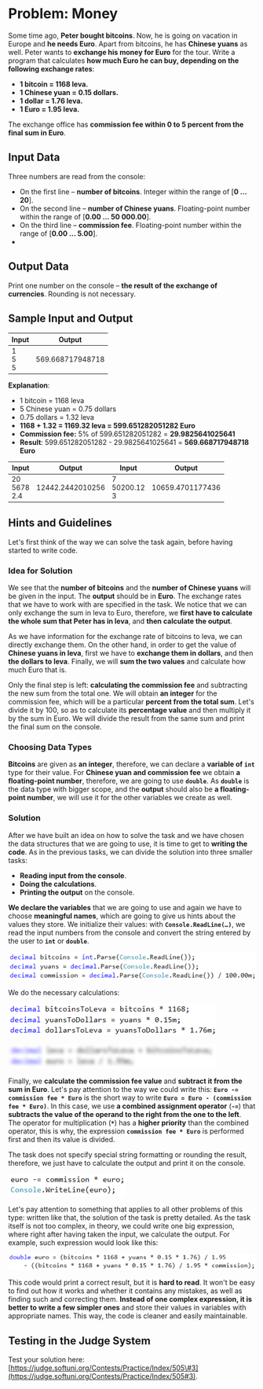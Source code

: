 # Problem: Money

Some time ago, **Peter bought bitcoins**. Now, he is going on vacation in Europe and **he needs Euro**. Apart from bitcoins, he has **Chinese yuans** as well. Peter wants to **exchange his money for Euro** for the tour. Write a program that calculates **how much Euro he can buy, depending on the following exchange rates**:  
* **1 bitcoin = 1168 leva.**
* **1 Chinese yuan = 0.15 dollars.**
* **1 dollar = 1.76 leva.**
* **1 Euro = 1.95 leva.**

The exchange office has **commission fee within 0 to 5 percent from the final sum in Euro**. 

## Input Data

Three numbers are read from the console: 
* On the first line – **number of bitcoins**. Integer within the range of [**0 … 20**].
* On the second line – **number of Chinese yuans**. Floating-point number within the range of [**0.00 … 50 000.00**].
* On the third line – **commission fee**. Floating-point number within the range of [**0.00 … 5.00**].
* 
## Output Data

Print one number on the console – **the result of the exchange of currencies**. Rounding is not necessary. 

## Sample Input and Output

| Input        | Output    |
|---------------|------------|
|1<br>5<br>5|569.668717948718| 

**Explanation**: 
* 1 bitcoin = 1168 leva
* 5 Chinese yuan = 0.75 dollars 
* 0.75 dollars = 1.32 leva
* **1168 + 1.32 = 1169.32 leva = 599.651282051282 Euro**
* **Commission fee:** 5% of 599.651282051282 = **29.9825641025641** 
* **Result**: 599.651282051282 - 29.9825641025641 = **569.668717948718 Euro**

| Input        | Output            | Input         | Output            |
|------------|------------------|--------------|------------------|
|20<br>5678<br>2.4|12442.2442010256|7<br>50200.12<br>3|10659.4701177436|

## Hints and Guidelines

Let's first think of the way we can solve the task again, before having started to write code.

### Idea for Solution

We see that the **number of bitcoins** and the **number of Chinese yuans** will be given in the input. The **output** should be in **Euro**. The exchange rates that we have to work with are specified in the task. We notice that we can only exchange the sum in leva to Euro, therefore, we **first have to calculate the whole sum that Peter has in leva**, and **then calculate the output**.

As we have information for the exchange rate of bitcoins to leva, we can directly exchange them. On the other hand, in order to get the value of **Chinese yuans in leva**, first we have to **exchange them in dollars**, and then **the dollars to leva**. Finally, we will **sum the two values** and calculate how much Euro that is. 

Only the final step is left: **calculating the commission fee** and subtracting the new sum from the total one. We will obtain **an integer** for the commission fee, which will be a particular **percent from the total sum**. Let's divide it by 100, so as to calculate its **percentage value** and then multiply it by the sum in Euro. We will divide the result from the same sum and print the final sum on the console. 

### Choosing Data Types

**Bitcoins** are given as **an integer**, therefore, we can declare a **variable of `int`** type for their value. For **Chinese yuan and commission fee** we obtain **a floating-point number**, therefore, we are going to use **`double`**. As **`double`** is the data type with bigger scope, and the **output** should also be **a floating-point number**, we will use it for the other variables we create as well.

### Solution

After we have built an idea on how to solve the task and we have chosen the data structures that we are going to use, it is time to get to **writing the code**. As in the previous tasks, we can divide the solution into three smaller tasks:
* **Reading input from the console**.
* **Doing the calculations**.
* **Printing the output** on the console.

**We declare the variables** that we are going to use and again we have to choose **meaningful names**, which are going to give us hints about the values they store. We initialize their values: with **`Console.ReadLine(…)`**, we read the input numbers from the console and convert the string entered by the user to **`int`** or **`double`**. 

![](/assets/chapter-2-2-images/04.Money-01.png)

We do the necessary calculations: 

![](/assets/chapter-2-2-images/04.Money-02.png)

![](/assets/chapter-2-2-images/04.Money-03.png)

Finally, we **calculate the commission fee value** and **subtract it from the sum in Euro**. Let's pay attention to the way we could write this: **`Euro -= commission fee * Euro`** is the short way to write **`Euro = Euro - (commission fee * Euro)`**. In this case, we use **a combined assignment operator** (**`-=`**) that **subtracts the value of the operand to the right from the one to the left**. The operator for multiplication (**`*`**) has a **higher priority** than the combined operator, this is why, the expression **`commission fee * Euro`** is performed first and then its value is divided.

The task does not specify special string formatting or rounding the result, therefore, we just have to calculate the output and print it on the console.

![](/assets/chapter-2-2-images/04.Money-04.png)

Let's pay attention to something that applies to all other problems of this type: written like that, the solution of the task is pretty detailed. As the task itself is not too complex, in theory, we could write one big expression, where right after having taken the input, we calculate the output. For example, such expression would look like this:

![](/assets/chapter-2-2-images/04.Money-05.png)

This code would print a correct result, but it is **hard to read**. It won't be easy to find out how it works and whether it contains any mistakes, as well as finding such and correcting them. **Instead of one complex expression, it is better to write a few simpler ones** and store their values in variables with appropriate names. This way, the code is cleaner and easily maintainable.

## Testing in the Judge System

Test your solution here: [https://judge.softuni.org/Contests/Practice/Index/505\#3](https://judge.softuni.org/Contests/Practice/Index/505#3).
